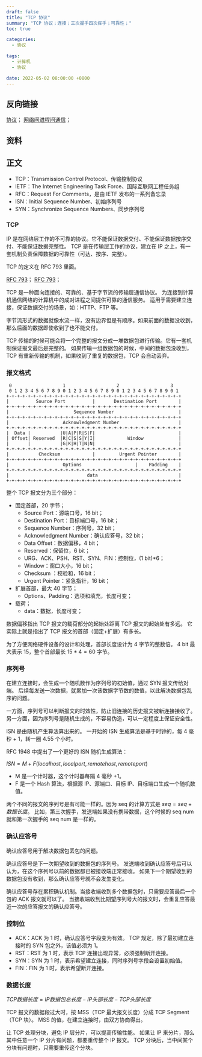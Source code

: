 ```yaml
---
draft: false
title: "TCP 协议"
summary: "TCP 协议；连接；三次握手四次挥手；可靠性；"
toc: true

categories:
  - 协议

tags:
  - 计算机
  - 协议

date: 2022-05-02 08:00:00 +0800
---
```


## 反向链接

[协议](/计算机/协议/IP)；
[网络间进程间通信](/计算机/网络/网络间进程间通信)；

## 资料

## 正文

- TCP：Transmission Control Protocol、传输控制协议
- IETF：The Internet Engineering Task Force、国际互联网工程任务组
- RFC：Request For Comments，是由 IETF 发布的一系列备忘录
- ISN：Initial Sequence Number、初始序列号
- SYN：Synchronize Sequence Numbers、同步序列号

### TCP

IP 是在网络层工作的不可靠的协议。它不能保证数据交付、不能保证数据按序交付、不能保证数据完整性。
TCP 是在传输层工作的协议，建立在 IP 之上，有一套机制负责保障数据的可靠性（可达、按序、完整）。

TCP 的定义在 RFC 793 里面。

[RFC 793](https://www.rfc-editor.org/rfc/rfc793)；
[RFC 793](https://datatracker.ietf.org/doc/html/rfc793)；

TCP 是一种面向连接的、可靠的、基于字节流的传输层通信协议。
为连接到计算机通信网络的计算机中的成对进程之间提供可靠的通信服务。
适用于需要建立连接，保证数据交付的场景，如：HTTP、FTP 等。

字节流形式的数据就像水流一样，没有边界但是有顺序。如果前面的数据没收到，那么后面的数据即使收到了也不能交付。

TCP 传输的时候可能会将一个完整的报文分成一堆数据包进行传输。它有一套机制保证报文最后是完整的。
如果传输一组数据包的时候，中间的数据包没收到，TCP 有重新传输的机制，如果收到了重复的数据包，TCP 会自动丢弃。

### 报文格式

```
 0                   1                   2                   3
 0 1 2 3 4 5 6 7 8 9 0 1 2 3 4 5 6 7 8 9 0 1 2 3 4 5 6 7 8 9 0 1
+-+-+-+-+-+-+-+-+-+-+-+-+-+-+-+-+-+-+-+-+-+-+-+-+-+-+-+-+-+-+-+-+
|          Source Port          |       Destination Port        |
+-+-+-+-+-+-+-+-+-+-+-+-+-+-+-+-+-+-+-+-+-+-+-+-+-+-+-+-+-+-+-+-+
|                        Sequence Number                        |
+-+-+-+-+-+-+-+-+-+-+-+-+-+-+-+-+-+-+-+-+-+-+-+-+-+-+-+-+-+-+-+-+
|                    Acknowledgment Number                      |
+-+-+-+-+-+-+-+-+-+-+-+-+-+-+-+-+-+-+-+-+-+-+-+-+-+-+-+-+-+-+-+-+
|  Data |           |U|A|P|R|S|F|                               |
| Offset| Reserved  |R|C|S|S|Y|I|            Window             |
|       |           |G|K|H|T|N|N|                               |
+-+-+-+-+-+-+-+-+-+-+-+-+-+-+-+-+-+-+-+-+-+-+-+-+-+-+-+-+-+-+-+-+
|           Checksum            |         Urgent Pointer        |
+-+-+-+-+-+-+-+-+-+-+-+-+-+-+-+-+-+-+-+-+-+-+-+-+-+-+-+-+-+-+-+-+
|                    Options                    |    Padding    |
+-+-+-+-+-+-+-+-+-+-+-+-+-+-+-+-+-+-+-+-+-+-+-+-+-+-+-+-+-+-+-+-+
|                             data                              |
+-+-+-+-+-+-+-+-+-+-+-+-+-+-+-+-+-+-+-+-+-+-+-+-+-+-+-+-+-+-+-+-+
```

整个 TCP 报文分为三个部分：

- 固定首部，20 字节；
  - Source Port：源端口号，16 bit；
  - Destination Port：目标端口号，16 bit；
  - Sequence Number：序列号，32 bit；
  - Acknowledgment Number：确认应答号，32 bit；
  - Data Offset：数据偏移，4 bit；
  - Reserved：保留位，6 bit；
  - URG、ACK、PSH、RST、SYN、FIN：控制位，(1 bit)*6；
  - Window：窗口大小，16 bit；
  - Checksum ：校验和，16 bit；
  - Urgent Pointer：紧急指针，16 bit；
- 扩展首部，最大 40 字节；
  - Options、Padding：选项和填充，长度可变；
- 载荷；
  - data：数据，长度可变；

数据偏移指出 TCP 报文的载荷部分的起始处距离 TCP 报文的起始处有多远。
它实际上就是指出了 TCP 报文的首部（固定+扩展）有多长。

为了方便网络硬件设备的设计和处理，首部长度设计为 4 字节的整数倍。
4 bit 最大表示 15，整个首部最长 $15 * 4 = 60$ 字节。

### 序列号

在建立连接时，会生成一个随机数作为序列号的初始值，通过 SYN 报文传给对端。
后续每发送一次数据，就累加一次该数据字节数的数值，以此解决数据包乱序的问题。

一方面，序列号可以判断报文的时效性，防止旧连接的历史报文被新连接接收了。
另一方面，因为序列号是随机生成的，不容易伪造，可以一定程度上保证安全性。

ISN 是由随机产生算法算出来的。
一开始的 ISN ⽣成算法是基于时钟的，每 4 毫秒 + 1，转一圈 4.55 个小时。

RFC 1948 中提出了⼀个更好的 ISN 随机⽣成算法：

$ISN = M + F (localhost, localport, remotehost, remoteport)$

- M 是⼀个计时器，这个计时器每隔 4 毫秒 +1。
- F 是⼀个 Hash 算法，根据源 IP、源端口、目标 IP、目标端口生成⼀个随机数值。

两个不同的报文的序列号是有可能一样的。因为 seq 的计算方式是 $seq = seq + 数据长度$。 
比如，第三次握手，发送端如果没有携带数据，这个时候的 seq num 就和第一次握手的 seq num 是一样的。

### 确认应答号

确认应答号用于解决数据包丢包的问题。

确认应答号是下一次期望收到的数据包的序列号。
发送端收到确认应答号后可以认为，在这个序列号以前的数据都已被接收端正常接收。
如果下一个期望收到的数据包没有收到，那么确认应答号就不会发生变化。

确认应答号存在累积确认机制。当接收端收到多个数据包时，只需要应答最后一个包的 ACK 报文就可以了。
当接收端收到比期望序列号大的报文时，会重复应答最近一次的应答报文的确认应答号。

### 控制位

- ACK：ACK 为 1 时，确认应答号字段变为有效。
  TCP 规定，除了最初建立连接时的 SYN 包之外，该值必须为 1。
- RST：RST 为 1 时，表示 TCP 连接出现异常，必须强制断开连接。
- SYN：SYN 为 1 时，表示希望建立连接，同时序列号字段会设置初始值。
- FIN：FIN 为 1 时，表示希望断开连接。

### 数据长度

$TCP 数据长度 = IP 数据包总长度 - IP 头部长度 - TCP 头部长度$

TCP 报文的数据段过大时，按 MSS（TCP 最大报文长度）分成 TCP Segment（TCP 块）。
MSS 的值，在建立连接时，由双方协商得出。

让 TCP 处理分块，避免 IP 层分片，可以提高传输性能。
如果让 IP 来分片，那么其中任意一个 IP 分片有问题，都要重传整个 IP 报文。
TCP 分块后，当中间某个分块有问题时，只需要重传这个分块。
